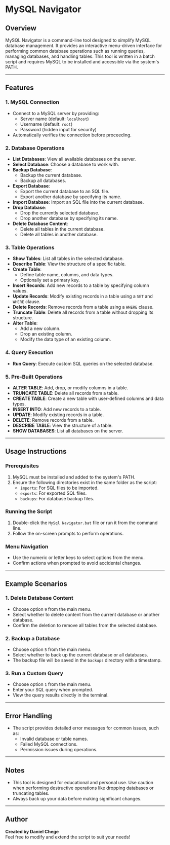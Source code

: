 # MySQL Navigator

## Overview
MySQL Navigator is a command-line tool designed to simplify MySQL database management. It provides an interactive menu-driven interface for performing common database operations such as running queries, managing databases, and handling tables. This tool is written in a batch script and requires MySQL to be installed and accessible via the system's PATH.

---

## Features

### 1. MySQL Connection
- Connect to a MySQL server by providing:
  - Server name (default: `localhost`)
  - Username (default: `root`)
  - Password (hidden input for security)
- Automatically verifies the connection before proceeding.

### 2. Database Operations
- **List Databases**: View all available databases on the server.
- **Select Database**: Choose a database to work with.
- **Backup Database**:
  - Backup the current database.
  - Backup all databases.
- **Export Database**:
  - Export the current database to an SQL file.
  - Export another database by specifying its name.
- **Import Database**: Import an SQL file into the current database.
- **Drop Database**:
  - Drop the currently selected database.
  - Drop another database by specifying its name.
- **Delete Database Content**:
  - Delete all tables in the current database.
  - Delete all tables in another database.

### 3. Table Operations
- **Show Tables**: List all tables in the selected database.
- **Describe Table**: View the structure of a specific table.
- **Create Table**:
  - Define table name, columns, and data types.
  - Optionally set a primary key.
- **Insert Records**: Add new records to a table by specifying column values.
- **Update Records**: Modify existing records in a table using a `SET` and `WHERE` clause.
- **Delete Records**: Remove records from a table using a `WHERE` clause.
- **Truncate Table**: Delete all records from a table without dropping its structure.
- **Alter Table**:
  - Add a new column.
  - Drop an existing column.
  - Modify the data type of an existing column.

### 4. Query Execution
- **Run Query**: Execute custom SQL queries on the selected database.

### 5. Pre-Built Operations
- **ALTER TABLE**: Add, drop, or modify columns in a table.
- **TRUNCATE TABLE**: Delete all records from a table.
- **CREATE TABLE**: Create a new table with user-defined columns and data types.
- **INSERT INTO**: Add new records to a table.
- **UPDATE**: Modify existing records in a table.
- **DELETE**: Remove records from a table.
- **DESCRIBE TABLE**: View the structure of a table.
- **SHOW DATABASES**: List all databases on the server.

---

## Usage Instructions

### Prerequisites
1. MySQL must be installed and added to the system's PATH.
2. Ensure the following directories exist in the same folder as the script:
   - `imports`: For SQL files to be imported.
   - `exports`: For exported SQL files.
   - `backups`: For database backup files.

### Running the Script
1. Double-click the `MySql Navigator.bat` file or run it from the command line.
2. Follow the on-screen prompts to perform operations.

### Menu Navigation
- Use the numeric or letter keys to select options from the menu.
- Confirm actions when prompted to avoid accidental changes.

---

## Example Scenarios

### 1. Delete Database Content
- Choose option `9` from the main menu.
- Select whether to delete content from the current database or another database.
- Confirm the deletion to remove all tables from the selected database.

### 2. Backup a Database
- Choose option `5` from the main menu.
- Select whether to back up the current database or all databases.
- The backup file will be saved in the `backups` directory with a timestamp.

### 3. Run a Custom Query
- Choose option `1` from the main menu.
- Enter your SQL query when prompted.
- View the query results directly in the terminal.

---

## Error Handling
- The script provides detailed error messages for common issues, such as:
  - Invalid database or table names.
  - Failed MySQL connections.
  - Permission issues during operations.

---

## Notes
- This tool is designed for educational and personal use. Use caution when performing destructive operations like dropping databases or truncating tables.
- Always back up your data before making significant changes.

---

## Author
**Created by Daniel Chege**  
Feel free to modify and extend the script to suit your needs!
